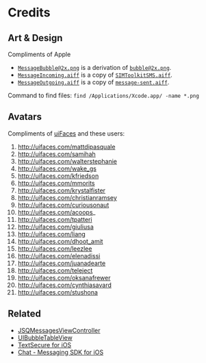 # Credits

## Art & Design

Compliments of Apple

* [`MessageBubble@2x.png`][1] is a derivation of [`bubble@2x.png`][2].
* [`MessageIncoming.aiff`][3] is a copy of [`SIMToolkitSMS.aiff`][4].
* [`MessageOutgoing.aiff`][5] is a copy of [`message-sent.aiff`][6].

Command to find files: `find /Applications/Xcode.app/ -name *.png`

## Avatars

Compliments of [uiFaces][7] and these users:

1. http://uifaces.com/mattdipasquale
2. http://uifaces.com/samihah
3. http://uifaces.com/walterstephanie
4. http://uifaces.com/wake_gs
5. http://uifaces.com/kfriedson
6. http://uifaces.com/mmorits
7. http://uifaces.com/krystalfister
8. http://uifaces.com/christianramsey
9. http://uifaces.com/curiousonaut
10. http://uifaces.com/acoops_
11. http://uifaces.com/tpatteri
12. http://uifaces.com/giuliusa
13. http://uifaces.com/liang
14. http://uifaces.com/dhoot_amit
15. http://uifaces.com/leezlee
16. http://uifaces.com/elenadissi
17. http://uifaces.com/juanadearte
18. http://uifaces.com/teleject
19. http://uifaces.com/oksanafrewer
20. http://uifaces.com/cynthiasavard
21. http://uifaces.com/stushona

## Related

* [JSQMessagesViewController][8]
* [UIBubbleTableView][9]
* [TextSecure for iOS][10]
* [Chat - Messaging SDK for iOS][11]


[1]: https://github.com/acani/Chats/raw/master/Chats/Chats/Images.xcassets/MessageBubble.imageset/MessageBubble@2x.png
[2]: file:///Applications/Xcode.app/Contents/Developer/Platforms/iPhoneSimulator.platform/Developer/SDKs/iPhoneSimulator7.1.sdk/System/Library/PrivateFrameworks/ChatKit.framework/bubble@2x.png
[3]: https://github.com/acani/Chats/raw/master/Chats/Chats/Resources/MessageIncoming.aiff
[4]: file:///Applications/Xcode.app//Contents/Developer/Platforms/iPhoneSimulator.platform/Developer/SDKs/iPhoneSimulator7.1.sdk/System/Library/CoreServices/SpringBoard.app/SIMToolkitSMS.aiff
[5]: https://github.com/acani/Chats/raw/master/Chats/Chats/Resources/MessageOutgoing.aiff
[6]: https://github.com/oovoodev/iOS-SDK-Sample/blob/master/ooVooSample/JSMessagesViewController/Resources/Sounds/message-sent.aiff
[7]: http://uifaces.com
[8]: https://github.com/jessesquires/JSQMessagesViewController
[9]: http://alexbarinov.github.io/UIBubbleTableView/
[10]: https://github.com/WhisperSystems/TextSecure-iOS
[11]: http://www.binpress.com/app/chat-messaging-sdk-for-ios/1644
